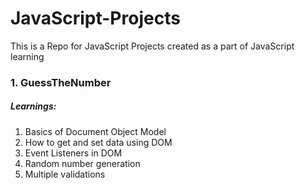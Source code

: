 # JavaScript-Projects
This is a Repo for JavaScript Projects created as a part of JavaScript learning

### 1. GuessTheNumber
  ##### Learnings:
  1. Basics of Document Object Model
  2. How to get and set data using DOM
  3. Event Listeners in DOM
  4. Random number generation
  5. Multiple validations
